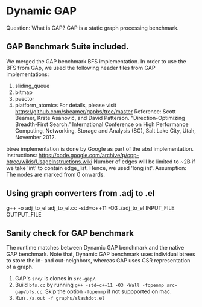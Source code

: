 # Dynamic GAP
Question: What is GAP?
GAP is a static graph processing benchmark.
## GAP Benchmark Suite included.
We merged the GAP benchmark BFS implementation.
In order to use the BFS from GAp, we used the following header files from GAP implementations:
1. sliding_queue
2. bitmap
3. pvector
4. platform_atomics
For details, please visit https://github.com/sbeamer/gapbs/tree/master
Reference: Scott Beamer, Krste Asanović, and David Patterson. 
"Direction-Optimizing Breadth-First Search." 
International Conference on High Performance Computing, Networking, Storage and Analysis (SC), Salt Lake City, Utah, November 2012.

btree implementation is done by Google as part of the absl implementation.
Instructions: https://code.google.com/archive/p/cpp-btree/wikis/UsageInstructions.wiki
Number of edges will be limited to ~2B if we take 'int' to contain edge_list.
Hence, we used 'long int'.
Assumption: The nodes are marked from 0 onwards.

## Using graph converters from .adj to .el
g++ -o adj_to_el adj_to_el.cc -std=c++11 -O3
./adj_to_el INPUT_FILE OUTPUT_FILE

## Sanity check for GAP benchmark
The runtime matches between Dynamic GAP benchmark and the native GAP benchmark. Note that, Dynamic GAP benchmark uses individual btrees to store the in- and out-neighbors, whereas GAP uses CSR representation of a graph.
1. GAP's `src/` is clones in `src-gap/`.
2. Build `bfs.cc` by running `g++ -std=c++11 -O3 -Wall -fopenmp src-gap/bfs.cc`. Skip the option `-fopenmp` if not suppported on mac.
3. Run `./a.out -f graphs/slashdot.el`
